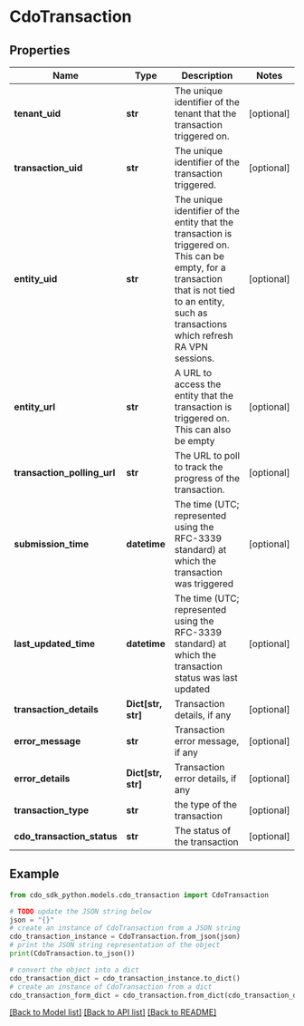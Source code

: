 # CdoTransaction


## Properties

Name | Type | Description | Notes
------------ | ------------- | ------------- | -------------
**tenant_uid** | **str** | The unique identifier of the tenant that the transaction triggered on. | [optional] 
**transaction_uid** | **str** | The unique identifier of the transaction triggered. | [optional] 
**entity_uid** | **str** | The unique identifier of the entity that the transaction is triggered on. This can be empty, for a transaction that is not tied to an entity, such as transactions which refresh RA VPN sessions. | [optional] 
**entity_url** | **str** | A URL to access the entity that the transaction is triggered on. This can also be empty | [optional] 
**transaction_polling_url** | **str** | The URL to poll to track the progress of the transaction. | [optional] 
**submission_time** | **datetime** | The time (UTC; represented using the RFC-3339 standard) at which the transaction was triggered | [optional] 
**last_updated_time** | **datetime** | The time (UTC; represented using the RFC-3339 standard) at which the transaction status was last updated | [optional] 
**transaction_details** | **Dict[str, str]** | Transaction details, if any | [optional] 
**error_message** | **str** | Transaction error message, if any | [optional] 
**error_details** | **Dict[str, str]** | Transaction error details, if any | [optional] 
**transaction_type** | **str** | the type of the transaction | [optional] 
**cdo_transaction_status** | **str** | The status of the transaction | [optional] 

## Example

```python
from cdo_sdk_python.models.cdo_transaction import CdoTransaction

# TODO update the JSON string below
json = "{}"
# create an instance of CdoTransaction from a JSON string
cdo_transaction_instance = CdoTransaction.from_json(json)
# print the JSON string representation of the object
print(CdoTransaction.to_json())

# convert the object into a dict
cdo_transaction_dict = cdo_transaction_instance.to_dict()
# create an instance of CdoTransaction from a dict
cdo_transaction_form_dict = cdo_transaction.from_dict(cdo_transaction_dict)
```
[[Back to Model list]](../README.md#documentation-for-models) [[Back to API list]](../README.md#documentation-for-api-endpoints) [[Back to README]](../README.md)


